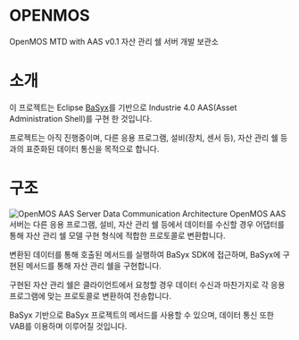 # OPENMOS
OpenMOS MTD with AAS v0.1 자산 관리 쉘 서버 개발 보관소

# 소개
이 프로젝트는 Eclipse [BaSyx](https://wiki.eclipse.org/BaSyx)를 기반으로 Industrie 4.0 AAS(Asset Administration Shell)를 구현 한 것입니다.

프로젝트는 아직 진행중이며, 다른 응용 프로그램, 설비(장치, 센서 등), 자산 관리 쉘 등 과의 표준화된 데이터 통신을 목적으로 합니다.

# 구조
![OpenMOS AAS Server Data Communication Architecture](https://user-images.githubusercontent.com/75360342/115129355-0fd5ce80-a020-11eb-864f-614c771c4c32.png)
OpenMOS AAS 서버는 다른 응용 프로그램, 설비, 자산 관리 쉘 등에서 데이터를 수신할 경우 어댑터를 통해 자산 관리 쉘 모델 구현 형식에 적합한 프로토콜로 변환합니다.

변환된 데이터를 통해 호출된 메서드를 실행하여 BaSyx SDK에 접근하며, BaSyx에 구현된 메서드를 통해 자산 관리 쉘을 구현합니다.

구현된 자산 관리 쉘은 클라이언트에서 요청할 경우 데이터 수신과 마찬가지로 각 응용 프로그램에 맞는 프로토콜로 변환하여 전송합니다.

BaSyx 기반으로 BaSyx 프로젝트의 메서드를 사용할 수 있으며, 데이터 통신 또한 VAB를 이용하며 이루어질 것입니다.

